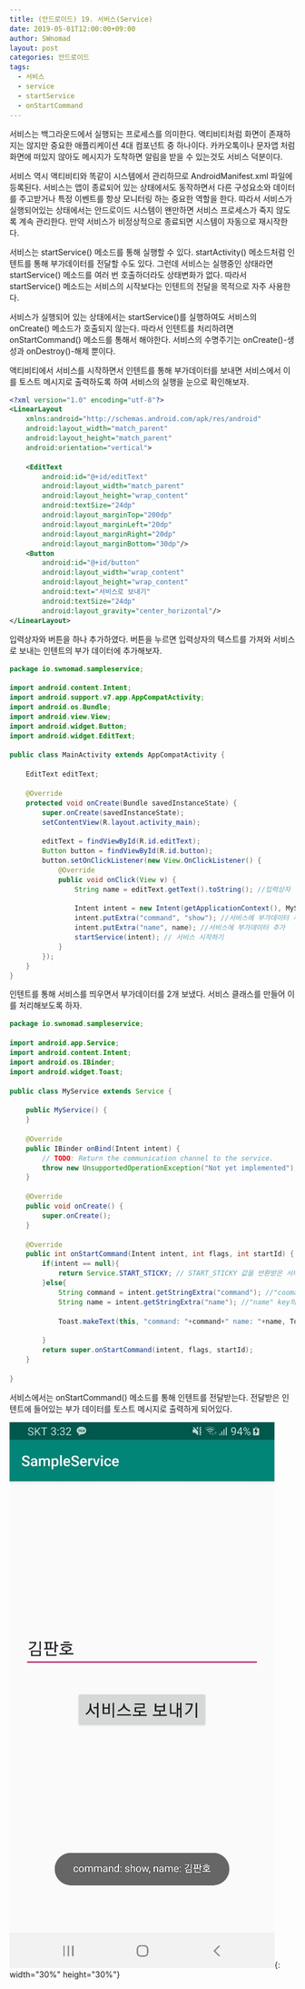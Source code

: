 ```yaml
---
title: (안드로이드) 19. 서비스(Service)
date: 2019-05-01T12:00:00+09:00
author: SWnomad
layout: post
categories: 안드로이드
tags:
  - 서비스
  - service
  - startService
  - onStartCommand
---
```


서비스는 백그라운드에서 실행되는 프로세스를 의미한다. 액티비티처럼 화면이 존재하지는 않지만 중요한 애플리케이션 4대 컴포넌트 중 하나이다. 카카오톡이나 문자앱 처럼 화면에 떠있지 않아도 메시지가 도착하면 알림을 받을 수 있는것도 서비스 덕분이다.

서비스 역시 액티비티와 똑같이 시스템에서 관리하므로 AndroidManifest.xml 파일에 등록된다. 서비스는 앱이 종료되어 있는 상태에서도 동작하면서 다른 구성요소와 데이터를 주고받거나 특정 이벤트를 항상 모니터링 하는 중요한 역할을 한다. 따라서 서비스가 실행되어있는 상태에서는 안드로이드 시스템이 왠만하면 서비스 프로세스가 죽지 않도록 계속 관리한다. 만약 서비스가 비정상적으로 종료되면 시스템이 자동으로 재시작한다.

서비스는 startService() 메소드를 통해 실행할 수 있다. startActivity() 메소드처럼 인텐트를 통해 부가데이터를 전달할 수도 있다. 그런데 서비스는 실행중인 상태라면 startService() 메소드를 여러 번 호출하더라도 상태변화가 없다. 따라서 startService() 메소드는 서비스의 시작보다는 인텐트의 전달을 목적으로 자주 사용한다.

서비스가 실행되어 있는 상태에서는 startService()를 실행하여도 서비스의 onCreate() 메소드가 호출되지 않는다. 따라서 인텐트를 처리하려면 onStartCommand() 메소드를 통해서 해야한다. 서비스의 수명주기는 onCreate()-생성과 onDestroy()-해제 뿐이다.

액티비티에서 서비스를 시작하면서 인텐트를 통해 부가데이터를 보내면 서비스에서 이를 토스트 메시지로 출력하도록 하여 서비스의 실행을 눈으로 확인해보자.

~~~ xml
<?xml version="1.0" encoding="utf-8"?>
<LinearLayout
    xmlns:android="http://schemas.android.com/apk/res/android"
    android:layout_width="match_parent"
    android:layout_height="match_parent"
    android:orientation="vertical">

    <EditText
        android:id="@+id/editText"
        android:layout_width="match_parent"
        android:layout_height="wrap_content"
        android:textSize="24dp"
        android:layout_marginTop="200dp"
        android:layout_marginLeft="20dp"
        android:layout_marginRight="20dp"
        android:layout_marginBottom="30dp"/>
    <Button
        android:id="@+id/button"
        android:layout_width="wrap_content"
        android:layout_height="wrap_content"
        android:text="서비스로 보내기"
        android:textSize="24dp"
        android:layout_gravity="center_horizontal"/>
</LinearLayout>
~~~

입력상자와 버튼을 하나 추가하였다. 버튼을 누르면 입력상자의 텍스트를 가져와 서비스로 보내는 인텐트의 부가 데이터에 추가해보자.

~~~ java
package io.swnomad.sampleservice;

import android.content.Intent;
import android.support.v7.app.AppCompatActivity;
import android.os.Bundle;
import android.view.View;
import android.widget.Button;
import android.widget.EditText;

public class MainActivity extends AppCompatActivity {

    EditText editText;

    @Override
    protected void onCreate(Bundle savedInstanceState) {
        super.onCreate(savedInstanceState);
        setContentView(R.layout.activity_main);

        editText = findViewById(R.id.editText);
        Button button = findViewById(R.id.button);
        button.setOnClickListener(new View.OnClickListener() {
            @Override
            public void onClick(View v) {
                String name = editText.getText().toString(); //입력상자 텍스트 읽어서 저장

                Intent intent = new Intent(getApplicationContext(), MyService.class); //서비스를 띄우기 위한 인텐트 객체 생성
                intent.putExtra("command", "show"); //서비스에 부가데이터 추가
                intent.putExtra("name", name); //서비스에 부가데이터 추가
                startService(intent); // 서비스 시작하기
            }
        });
    }
}
~~~

인텐트를 통해 서비스를 띄우면서 부가데이터를 2개 보냈다. 서비스 클래스를 만들어 이를 처리해보도록 하자.

~~~ java
package io.swnomad.sampleservice;

import android.app.Service;
import android.content.Intent;
import android.os.IBinder;
import android.widget.Toast;

public class MyService extends Service {

    public MyService() {
    }

    @Override
    public IBinder onBind(Intent intent) {
        // TODO: Return the communication channel to the service.
        throw new UnsupportedOperationException("Not yet implemented");
    }

    @Override
    public void onCreate() {
        super.onCreate();
    }

    @Override
    public int onStartCommand(Intent intent, int flags, int startId) {
        if(intent == null){
            return Service.START_STICKY; // START_STICKY 값을 반환받은 서비스는 비정상 종료 되면 자동으로 재시작되도록 설정
        }else{
            String command = intent.getStringExtra("command"); //"coomand" key의 value 가져오기
            String name = intent.getStringExtra("name"); //"name" key의 value 가져오기

            Toast.makeText(this, "command: "+command+" name: "+name, Toast.LENGTH_LONG).show();

        }
        return super.onStartCommand(intent, flags, startId);
    }

}
~~~

서비스에서는 onStartCommand() 메소드를 통해 인텐트를 전달받는다. 전달받은 인텐트에 들어있는 부가 데이터를 토스트 메시지로 출력하게 되어있다.

![1](/images/android/19/1.jpg){: width="30%" height="30%"}
